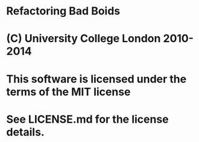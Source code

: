 Refactoring Bad Boids
=====================


# (C) University College London 2010-2014
# This software is licensed under the terms of the MIT license
# See LICENSE.md for the license details.
